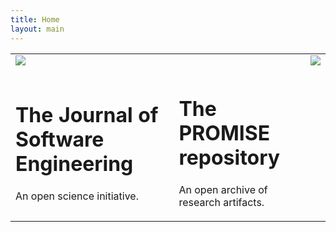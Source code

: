 ```yaml
---
title: Home
layout: main
---
```


<center>
<table>
<tr><td>


<img src="http://openscience.us/img/jigsaw0.jpg">

</td><td>


</td><td>


<img  src="http://openscience.us/img/files0.jpg">

</td></tr>


<tr><td>

<h1 class=blue>The Journal of Software Engineering</h1>
<p>An open science initiative.</p>

</td><td>

<h1 class=orange>The PROMISE repository</h1>
<p>An open archive of research artifacts.</p>

</td></tr>
</table>
</center>


